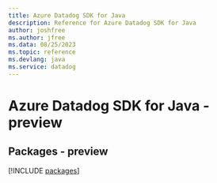 ```yaml
---
title: Azure Datadog SDK for Java
description: Reference for Azure Datadog SDK for Java
author: joshfree
ms.author: jfree
ms.data: 08/25/2023
ms.topic: reference
ms.devlang: java
ms.service: datadog
---
```

# Azure Datadog SDK for Java - preview
## Packages - preview
[!INCLUDE [packages](datadog-index.md)]